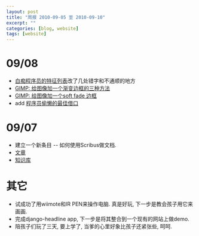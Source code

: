 ```yaml
---
layout: post
title: "周报 2010-09-05 至 2010-09-10"
excerpt: ""
categories: [blog, website]
tags: [website]
---
```


09/08
===============
 * [白痴程序员的特征列表](/blog/2010/08/idiot-programmer.html)改了几处错字和不通顺的地方
 * [GIMP: 给图像加一个渐变边框的三种方法](/knowledge/entry/gimp.html#soft-fade)
 * [GIMP: 给图像加一个soft fade 边框](/knowledge/entry/gimp.html#soft-fade) 
 * add [程序员偷懒的最佳借口](/blog/2010/09/compiling.html)


09/07
===========
 * 建立一个新条目 -- 如何使用Scribus做文档. 
 * [文章](/content/blog/2010/09/scribus-test-water.html)
 * [知识库](/content/knowledge/entry/scribus.html)

其它
===============
 * 试成功了用wiimote和IR PEN来操作电脑. 真是好玩, 下一步是教会孩子用它来画画. 
 * 完成django-headline app, 下一步是将其整合到一个现有的网站上做demo.
 * 陪孩子们玩了三天, 要上学了, 当爹的心里好象比孩子还紧张些, 呵呵. 

